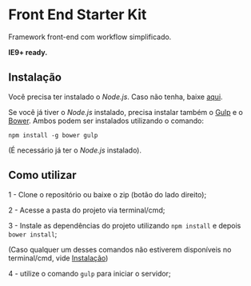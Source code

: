 # Front End Starter Kit

Framework front-end com workflow simplificado.

**IE9+ ready.**

## Instalação

Você precisa ter instalado o *Node.js*. Caso não tenha, baixe [aqui](http://nodejs.org/).

Se você já tiver o *Node.js* instalado, precisa instalar também o [Gulp](http://gulpjs.com/) e o [Bower](http://bower.io/). Ambos podem ser instalados utilizando o comando:

```
npm install -g bower gulp
```

(É necessário já ter o *Node.js* instalado).

## Como utilizar

1 - Clone o repositório ou baixe o zip (botão do lado direito);

2 - Acesse a pasta do projeto via terminal/cmd;

3 - Instale as dependências do projeto utilizando `npm install` e depois `bower install`;

(Caso qualquer um desses comandos não estiverem disponíveis no terminal/cmd, vide [Instalação](#instalacao))

4 - utilize o comando `gulp` para iniciar o servidor;
